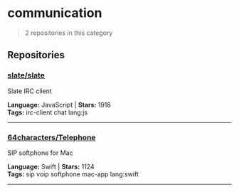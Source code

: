 # communication

> 2 repositories in this category

## Repositories

### [slate/slate](https://github.com/slate/slate)

Slate IRC client

**Language:** JavaScript | **Stars:** 1918  
**Tags:** irc-client chat lang:js 

---

### [64characters/Telephone](https://github.com/64characters/Telephone)

SIP softphone for Mac

**Language:** Swift | **Stars:** 1124  
**Tags:** sip voip softphone mac-app lang:swift 

---

